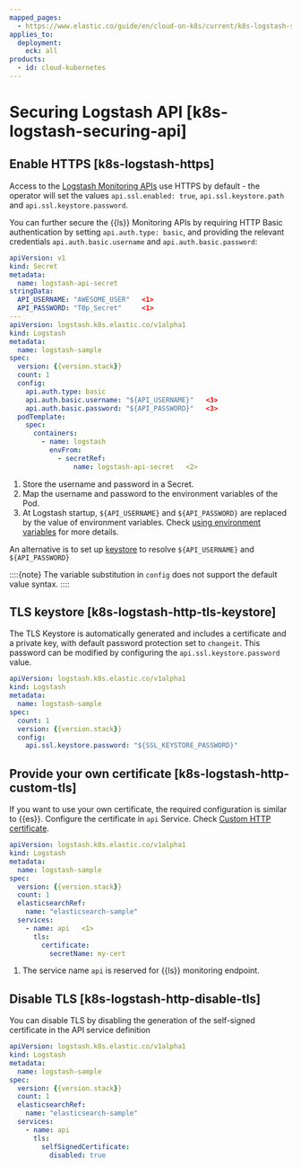 ```yaml
---
mapped_pages:
  - https://www.elastic.co/guide/en/cloud-on-k8s/current/k8s-logstash-securing-api.html
applies_to:
  deployment:
    eck: all
products:
  - id: cloud-kubernetes
---
```


# Securing Logstash API [k8s-logstash-securing-api]

## Enable HTTPS [k8s-logstash-https]

Access to the [Logstash Monitoring APIs](logstash://reference/monitoring-logstash.md#monitoring-api-security) use HTTPS by default - the operator will set the values  `api.ssl.enabled: true`, `api.ssl.keystore.path` and `api.ssl.keystore.password`.

You can further secure the {{ls}} Monitoring APIs by requiring HTTP Basic authentication by setting `api.auth.type: basic`, and providing the relevant credentials `api.auth.basic.username` and `api.auth.basic.password`:

```yaml subs=true
apiVersion: v1
kind: Secret
metadata:
  name: logstash-api-secret
stringData:
  API_USERNAME: "AWESOME_USER"   <1>
  API_PASSWORD: "T0p_Secret"     <1>
---
apiVersion: logstash.k8s.elastic.co/v1alpha1
kind: Logstash
metadata:
  name: logstash-sample
spec:
  version: {{version.stack}}
  count: 1
  config:
    api.auth.type: basic
    api.auth.basic.username: "${API_USERNAME}"   <3>
    api.auth.basic.password: "${API_PASSWORD}"   <3>
  podTemplate:
    spec:
      containers:
        - name: logstash
          envFrom:
            - secretRef:
                name: logstash-api-secret   <2>
```

1. Store the username and password in a Secret.
2. Map the username and password to the environment variables of the Pod.
3. At Logstash startup, `${API_USERNAME}` and `${API_PASSWORD}` are replaced by the value of environment variables. Check [using environment variables](logstash://reference/environment-variables.md) for more details.


An alternative is to set up [keystore](advanced-configuration-logstash.md#k8s-logstash-keystore) to resolve `${API_USERNAME}` and `${API_PASSWORD}`

::::{note}
The variable substitution in `config` does not support the default value syntax.
::::



## TLS keystore [k8s-logstash-http-tls-keystore]

The TLS Keystore is automatically generated and includes a certificate and a private key, with default password protection set to `changeit`. This password can be modified by configuring the `api.ssl.keystore.password` value.

```yaml subs=true
apiVersion: logstash.k8s.elastic.co/v1alpha1
kind: Logstash
metadata:
  name: logstash-sample
spec:
  count: 1
  version: {{version.stack}}
  config:
    api.ssl.keystore.password: "${SSL_KEYSTORE_PASSWORD}"
```


## Provide your own certificate [k8s-logstash-http-custom-tls]

If you want to use your own certificate, the required configuration is similar to {{es}}. Configure the certificate in `api` Service. Check [Custom HTTP certificate](../../security/secure-cluster-communications.md).

```yaml subs=true
apiVersion: logstash.k8s.elastic.co/v1alpha1
kind: Logstash
metadata:
  name: logstash-sample
spec:
  version: {{version.stack}}
  count: 1
  elasticsearchRef:
    name: "elasticsearch-sample"
  services:
    - name: api   <1>
      tls:
        certificate:
          secretName: my-cert
```

1. The service name `api` is reserved for {{ls}} monitoring endpoint.



## Disable TLS [k8s-logstash-http-disable-tls]

You can disable TLS by disabling the generation of the self-signed certificate in the API service definition

```yaml subs=true
apiVersion: logstash.k8s.elastic.co/v1alpha1
kind: Logstash
metadata:
  name: logstash-sample
spec:
  version: {{version.stack}}
  count: 1
  elasticsearchRef:
    name: "elasticsearch-sample"
  services:
    - name: api
      tls:
        selfSignedCertificate:
          disabled: true
```


